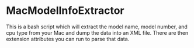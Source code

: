 # MacModelInfoExtractor
This is a bash script which will extract the model name, model number, and cpu type from your Mac and dump the data into an XML file.
There are then extension attributes you can run to parse that data.
